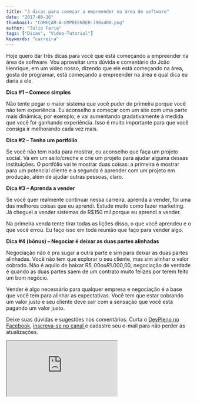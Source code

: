 ```yaml
---
title: "3 dicas para começar a empreender na área de software"
date: "2017-08-16"
thumbnail: "COMEÇAR-A-EMPREENDER-790x400.png"
author: "Tulio Faria"
tags: ["Dicas", "Video-Tutorial"]
keywords: "carreira"
---
```



Hoje quero dar três dicas para você que está começando a empreender na área de software. Vou aproveitar uma dúvida e comentário do João Henrique, em um vídeo nosso, dizendo que ele está começando na área, gosta de programar, está começando a empreender na área e qual dica eu daria a ele.

**Dica #1 – Comece simples**

Não tente pegar o maior sistema que você puder de primeira porque você não tem experiência. Eu aconselho a começar com um site com uma parte mais dinâmica, por exemplo, e vai aumentando gradativamente à medida que você for ganhando experiência. Isso é muito importante para que você consiga ir melhorando cada vez mais.

**Dica #2 – Tenha um portfólio**

Se você não tem nada para mostrar, eu aconselho que faça um projeto social. Vá em um asilo/creche e crie um projeto para ajudar alguma dessas instituições. O portfólio vai te mostrar duas coisas: a primeira é mostrar para um potencial cliente e a segunda é aprender com um projeto em produção, além de ajudar outras pessoas, claro.

**Dica #3 – Aprenda a vender**

Se você quer realmente continuar nessa carreira, aprenda a vender, foi uma das melhores coisas que eu aprendi. Estude muito como fazer marketing. Já cheguei a vender sistemas de R$150 mil porque eu aprendi a vender.

Na primeira venda tente tirar todas as lições disso, o que você aprendeu e o que você errou. Eu faço isso em toda reunião que faço para vender algo.

**Dica #4 (bônus) – Negociar é deixar as duas partes alinhadas**

Negociação não é pra sugar a outra parte e sim para deixar as duas partes alinhadas. Você não tem que explorar o seu cliente, mas sim alinhar o valor cobrado. Não é aquilo de baixar R$5,00 ou R$1.000,00, negociação de verdade é quando as duas partes saem de um contrato muito felizes por terem feito um bom negócio.

Vender é algo necessário para qualquer empresa e negociação é a base que você tem para alinhar as expectativas. Você tem que estar cobrando um valor justo e seu cliente deve sair com a sensação que você está pagando um valor justo.

 Deixe suas dúvidas e sugestões nos comentários. Curta o [DevPleno no Facebook](https://www.facebook.com/devpleno), [inscreva-se no canal ](https://goo.gl/VBU2PR)e cadastre seu e-mail para não perder as atualizações.


 <div class="embed-responsive embed-responsive-16by9">
  <iframe class="embed-responsive-item" src="https://www.youtube.com/embed/A5RgxkpJIrA" allowfullscreen></iframe> 
  </div>